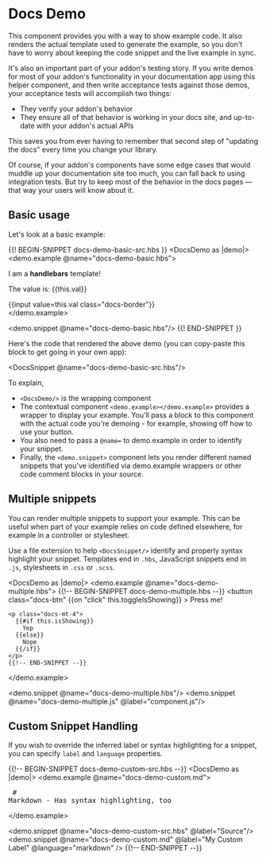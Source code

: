 # Docs Demo

This component provides you with a way to show example code. It also renders the actual template used to generate the example, so you don't have to worry about keeping the code snippet and the live example in sync.

It's also an important part of your addon's testing story. If you write demos for most of your addon's functionality in your documentation app using this helper component, and then write acceptance tests against those demos, your acceptance tests will accomplish two things:

- They verify your addon's behavior
- They ensure all of that behavior is working in your docs site, and up-to-date with your addon's actual APIs

This saves you from ever having to remember that second step of "updating the docs" every time you change your library.

Of course, if your addon's components have some edge cases that would muddle up your documentation site too much, you can fall back to using integration tests. But try to keep most of the behavior in the docs pages — that way your users will know about it.

## Basic usage

Let's look at a basic example:

{{! BEGIN-SNIPPET docs-demo-basic-src.hbs }}
<DocsDemo as |demo|>
  <demo.example @name="docs-demo-basic.hbs">
    <p>I am a <strong>handlebars</strong> template!</p>
    <p>The value is: {{this.val}}</p>
    <div>
      {{input value=this.val class="docs-border"}}
    </div>
  </demo.example>

  <demo.snippet @name="docs-demo-basic.hbs"/>
</DocsDemo>
{{! END-SNIPPET }}

Here's the code that rendered the above demo (you can copy-paste this block to get going in your own app):

<DocsSnippet @name="docs-demo-basic-src.hbs"/>

To explain,

- `<DocsDemo/>` is the wrapping component
- The contextual component `<demo.example></demo.example>` provides a wrapper to display your example. You'll pass a block to this component with the actual code you're demoing - for example, showing off how to use your button.
- You also need to pass a `@name=` to demo.example in order to identify your snippet.
- Finally, the `<demo.snippet>` component lets you render different named snippets that you've identified via demo.example wrappers or other code comment blocks in your source.

## Multiple snippets

You can render multiple snippets to support your example. This can be useful when part of your example relies on code defined elsewhere, for example in a controller or stylesheet.

Use a file extension to help `<DocsSnippet/>` identify and properly syntax highlight your snippet. Templates end in `.hbs`, JavaScript snippets end in `.js`, stylesheets in `.css` or `.scss`.

<DocsDemo as |demo|>
  <demo.example @name="docs-demo-multiple.hbs">
    {{!-- BEGIN-SNIPPET docs-demo-multiple.hbs --}}
    <button 
      class="docs-btn" 
      {{on "click" this.toggleIsShowing}}
    >
      Press me!
    </button>

    <p class="docs-mt-4">
      {{#if this.isShowing}}
        Yep
      {{else}}
        Nope
      {{/if}}
    </p>
    {{!-- END-SNIPPET --}}
  </demo.example>

  <demo.snippet @name="docs-demo-multiple.hbs"/>
  <demo.snippet @name="docs-demo-multiple.js" @label="component.js"/>
</DocsDemo>

## Custom Snippet Handling

If you wish to override the inferred label or syntax highlighting for a snippet, you can specify `label` and `language` properties.

{{!-- BEGIN-SNIPPET docs-demo-custom-src.hbs --}}
<DocsDemo as |demo|>
  <demo.example @name="docs-demo-custom.md">
    <pre>
      # Markdown
      - Has syntax highlighting, too
    </pre>
  </demo.example>

  <demo.snippet @name="docs-demo-custom-src.hbs" @label="Source"/>
  <demo.snippet
    @name="docs-demo-custom.md"
    @label="My Custom Label"
    @language="markdown"
  />
</DocsDemo>
{{!-- END-SNIPPET --}}
